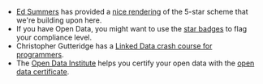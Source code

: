 - [Ed Summers](http://inkdroid.org/ehs) has provided a [nice rendering](http://inkdroid.org/journal/2010/06/04/the-5-stars-of-open-linked-data/ "the 5 stars of open linked data") of the 5-star scheme that we're building upon here.
- If you have Open Data, you might want to use the [star badges](http://lab.linkeddata.deri.ie/2010/lod-badges/) to flag your compliance level.
- Christopher Gutteridge has a [Linked Data crash course for programmers](http://openorg.ecs.soton.ac.uk/wiki/Linked_Data_Basics_for_Techies).
- The [Open Data Institute](http://theodi.org/) helps you certify your open data with the [open data certificate](https://certificates.theodi.org/).
